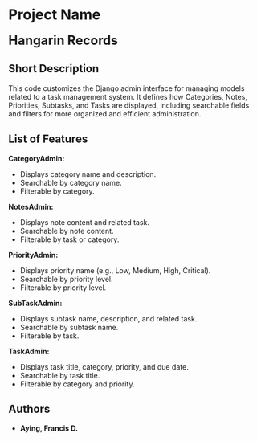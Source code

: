 # Project Name
<p><span style="font-size:25px;"><b>Hangarin Records</b></span></p>

## Short Description
This code customizes the Django admin interface for managing models related to a task management system. It defines how Categories, Notes, Priorities, Subtasks, and Tasks are displayed, including searchable fields and filters for more organized and efficient administration.

## List of Features  

<b>CategoryAdmin:</b>  
- Displays category name and description.  
- Searchable by category name.  
- Filterable by category.  

<b>NotesAdmin:</b>  
- Displays note content and related task.  
- Searchable by note content.  
- Filterable by task or category.  

<b>PriorityAdmin:</b>  
- Displays priority name (e.g., Low, Medium, High, Critical).  
- Searchable by priority level.  
- Filterable by priority level.  

<b>SubTaskAdmin:</b>  
- Displays subtask name, description, and related task.  
- Searchable by subtask name.  
- Filterable by task.  

<b>TaskAdmin:</b>  
- Displays task title, category, priority, and due date.  
- Searchable by task title.  
- Filterable by category and priority.  


## Authors
- <b>Aying, Francis D.</b>